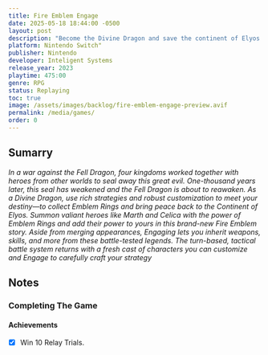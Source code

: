 ```yaml
---
title: Fire Emblem Engage
date: 2025-05-18 18:44:00 -0500
layout: post
description: "Become the Divine Dragon and save the continent of Elyos! Summon valiant heroes like Marth & Celica alongside a new cast of characters and engage in turn-based, tactical combat against a great evil in this new Fire Emblem story.""
platform: Nintendo Switch"
publisher: Nintendo
developer: Inteligent Systems
release_year: 2023
playtime: 475:00
genre: RPG
status: Replaying
toc: true
image: /assets/images/backlog/fire-emblem-engage-preview.avif
permalink: /media/games/
order: 0
---
```


## Sumarry

*In a war against the Fell Dragon, four kingdoms worked together with heroes from other worlds to seal away this great evil. One-thousand years later, this seal has weakened and the Fell Dragon is about to reawaken. As a Divine Dragon, use rich strategies and robust customization to meet your destiny—to collect Emblem Rings and bring peace back to the Continent of Elyos. Summon valiant heroes like Marth and Celica with the power of Emblem Rings and add their power to yours in this brand-new Fire Emblem story. Aside from merging appearances, Engaging lets you inherit weapons, skills, and more from these battle-tested legends. The turn-based, tactical battle system returns with a fresh cast of characters you can customize and Engage to carefully craft your strategy*

## Notes

### Completing The Game

#### Achievements

- [x] Win 10 Relay Trials.